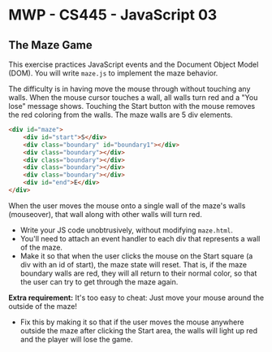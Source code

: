 # MWP - CS445 - JavaScript 03
## The Maze Game
This exercise practices JavaScript events and the Document Object Model (DOM). You will write `maze.js` to implement the maze behavior.

The difficulty is in having move the mouse through without touching any walls. When the mouse cursor touches a wall, all walls turn red and a "You lose" message shows. Touching the Start button with the mouse removes the red coloring from the walls.
The maze walls are 5 div elements. 
```html
<div id="maze">
    <div id="start">S</div>
    <div class="boundary" id="boundary1"></div>
    <div class="boundary"></div>
    <div class="boundary"></div>
    <div class="boundary"></div>
    <div class="boundary"></div>
    <div id="end">E</div>
</div>
```
When the user moves the mouse onto a single wall of the maze's walls (mouseover), that wall along with other walls will turn red.  
* Write your JS code unobtrusively, without modifying `maze.html`.
* You'll need to attach an event handler to each div that represents a wall of the maze.
* Make it so that when the user clicks the mouse on the Start square (a div with an id of start), the maze state will reset. That is, if the maze boundary walls are red, they will all return to their normal color, so that the user can try to get through the maze again.
  
**Extra requirement:** It's too easy to cheat: Just move your mouse around the outside of the maze!  
* Fix this by making it so that if the user moves the mouse anywhere outside the maze after clicking the Start area, the walls will light up red and the player will lose the game. 



